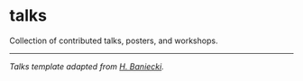 # talks

Collection of contributed talks, posters, and workshops.

---

_Talks template adapted from [H. Baniecki](https://github.com/hbaniecki/talks?tab=readme-ov-file)._
